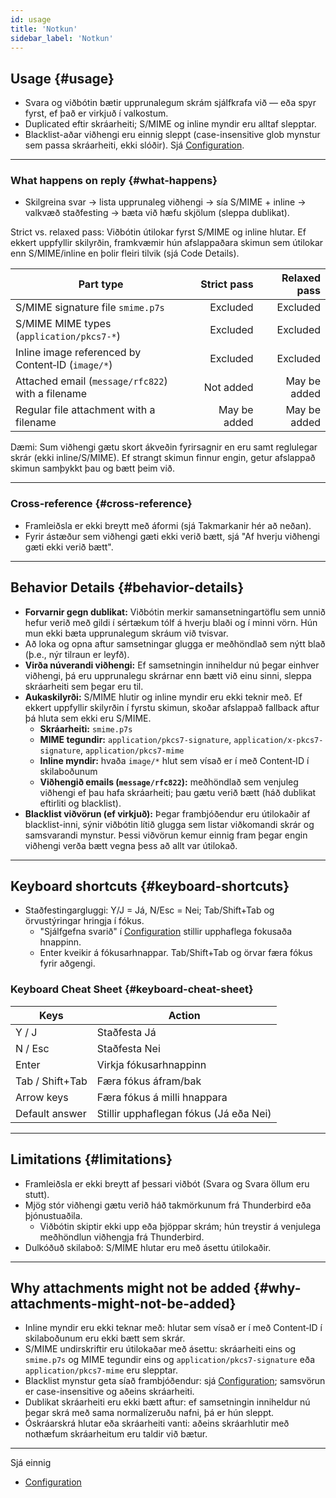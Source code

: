 ```yaml
---
id: usage
title: 'Notkun'
sidebar_label: 'Notkun'
---
```


## Usage {#usage}

- Svara og viðbótin bætir upprunalegum skrám sjálfkrafa við — eða spyr fyrst, ef það er virkjuð í valkostum.
- Duplicated eftir skráarheiti; S/MIME og inline myndir eru alltaf slepptar.
- Blacklist-aðar viðhengi eru einnig sleppt (case-insensitive glob mynstur sem passa skráarheiti, ekki slóðir). Sjá [Configuration](configuration#blacklist-glob-patterns).

---

### What happens on reply {#what-happens}

- Skilgreina svar → lista upprunaleg viðhengi → sía S/MIME + inline → valkvæð staðfesting → bæta við hæfu skjölum (sleppa dublikat).

Strict vs. relaxed pass: Viðbótin útilokar fyrst S/MIME og inline hlutar. Ef ekkert uppfyllir skilyrðin, framkvæmir hún afslappaðara skimun sem útilokar enn S/MIME/inline en þolir fleiri tilvik (sjá Code Details).

| Part type                                         |  Strict pass | Relaxed pass |
| ------------------------------------------------- | -----------: | -----------: |
| S/MIME signature file `smime.p7s`                 |     Excluded |     Excluded |
| S/MIME MIME types (`application/pkcs7-*`)         |     Excluded |     Excluded |
| Inline image referenced by Content‑ID (`image/*`) |     Excluded |     Excluded |
| Attached email (`message/rfc822`) with a filename |    Not added | May be added |
| Regular file attachment with a filename           | May be added | May be added |

Dæmi: Sum viðhengi gætu skort ákveðin fyrirsagnir en eru samt reglulegar skrár (ekki inline/S/MIME). Ef strangt skimun finnur engin, getur afslappað skimun samþykkt þau og bætt þeim við.

---

### Cross‑reference {#cross-reference}

- Framleiðsla er ekki breytt með áformi (sjá Takmarkanir hér að neðan).
- Fyrir ástæður sem viðhengi gæti ekki verið bætt, sjá "Af hverju viðhengi gæti ekki verið bætt".

---

## Behavior Details {#behavior-details}

- **Forvarnir gegn dublikat:** Viðbótin merkir samansetningartöflu sem unnið hefur verið með gildi í sértækum tólf á hverju blaði og í minni vörn. Hún mun ekki bæta upprunalegum skráum við tvisvar.
- Að loka og opna aftur samsetningar glugga er meðhöndlað sem nýtt blað (þ.e., nýr tilraun er leyfð).
- **Virða núverandi viðhengi:** Ef samsetningin inniheldur nú þegar einhver viðhengi, þá eru upprunalegu skrárnar enn bætt við einu sinni, sleppa skráarheiti sem þegar eru til.
- **Aukaskilyrði:** S/MIME hlutir og inline myndir eru ekki teknir með. Ef ekkert uppfyllir skilyrðin í fyrstu skimun, skoðar afslappað fallback aftur þá hluta sem ekki eru S/MIME.
  - **Skráarheiti:** `smime.p7s`
  - **MIME tegundir:** `application/pkcs7-signature`, `application/x-pkcs7-signature`, `application/pkcs7-mime`
  - **Inline myndir:** hvaða `image/*` hlut sem vísað er í með Content‑ID í skilaboðunum
  - **Viðhengið emails (`message/rfc822`):** meðhöndlað sem venjuleg viðhengi ef þau hafa skráarheiti; þau gætu verið bætt (háð dublikat eftirliti og blacklist).
- **Blacklist viðvörun (ef virkjuð):** Þegar frambjóðendur eru útilokaðir af blacklist-inni,
  sýnir viðbótin lítið glugga sem listar viðkomandi skrár og samsvarandi
  mynstur. Þessi viðvörun kemur einnig fram þegar engin viðhengi verða
  bætt vegna þess að allt var útilokað.

---

## Keyboard shortcuts {#keyboard-shortcuts}

- Staðfestingargluggi: Y/J = Já, N/Esc = Nei; Tab/Shift+Tab og örvustýringar hringja í fókus.
  - "Sjálfgefna svarið" í [Configuration](configuration#confirmation) stillir upphaflega fokusaða hnappinn.
  - Enter kveikir á fókusarhnappar. Tab/Shift+Tab og örvar færa fókus fyrir aðgengi.

### Keyboard Cheat Sheet {#keyboard-cheat-sheet}

| Keys            | Action                                 |
| --------------- | -------------------------------------- |
| Y / J           | Staðfesta Já                           |
| N / Esc         | Staðfesta Nei                          |
| Enter           | Virkja fókusarhnappinn                 |
| Tab / Shift+Tab | Færa fókus áfram/bak                   |
| Arrow keys      | Færa fókus á milli hnappara            |
| Default answer  | Stillir upphaflegan fókus (Já eða Nei) |

---

## Limitations {#limitations}

- Framleiðsla er ekki breytt af þessari viðbót (Svara og Svara öllum eru stutt).
- Mjög stór viðhengi gætu verið háð takmörkunum frá Thunderbird eða þjónustuaðila.
  - Viðbótin skiptir ekki upp eða þjöppar skrám; hún treystir á venjulega meðhöndlun viðhengja frá Thunderbird.
- Dulkóðuð skilaboð: S/MIME hlutar eru með ásettu útilokaðir.

---

## Why attachments might not be added {#why-attachments-might-not-be-added}

- Inline myndir eru ekki teknar með: hlutar sem vísað er í með Content‑ID í skilaboðunum eru ekki bætt sem skrár.
- S/MIME undirskriftir eru útilokaðar með ásettu: skráarheiti eins og `smime.p7s` og MIME tegundir eins og `application/pkcs7-signature` eða `application/pkcs7-mime` eru slepptar.
- Blacklist mynstur geta síað frambjóðendur: sjá [Configuration](configuration#blacklist-glob-patterns); samsvörun er case-insensitive og aðeins skráarheiti.
- Dublikat skráarheiti eru ekki bætt aftur: ef samsetningin inniheldur nú þegar skrá með sama normalízeruðu nafni, þá er hún sleppt.
- Óskráarskrá hlutar eða skráarheiti vanti: aðeins skráarhlutir með nothæfum skráarheitum eru taldir við bætur.

---

Sjá einnig

- [Configuration](configuration)

